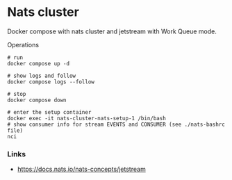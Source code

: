 # Nats cluster

Docker compose with nats cluster and jetstream with Work Queue mode.

Operations
```shell
# run
docker compose up -d

# show logs and follow
docker compose logs --follow

# stop
docker compose down

# enter the setup container
docker exec -it nats-cluster-nats-setup-1 /bin/bash
# show consumer info for stream EVENTS and CONSUMER (see ./nats-bashrc file)
nci
```

### Links
- https://docs.nats.io/nats-concepts/jetstream